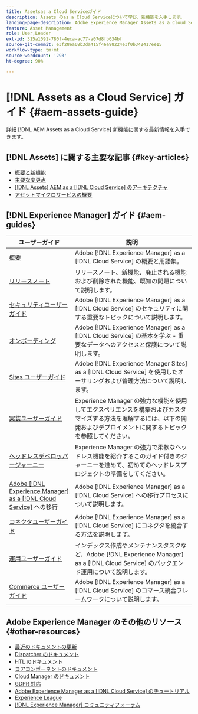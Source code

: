 ```yaml
---
title: Assetsas a Cloud Serviceガイド
description: Assets のas a Cloud Serviceについて学び、新機能を入手します。
landing-page-description: Adobe Experience Manager Assets as a Cloud Service の使用および管理方法について説明します。
feature: Asset Management
role: User,Leader
exl-id: 315a1091-780f-4eca-ac77-a07d8fb634bf
source-git-commit: e3f28ea68b3da415f46a98224e3f0b342417ee15
workflow-type: tm+mt
source-wordcount: '293'
ht-degree: 90%

---
```


# [!DNL Assets as a Cloud Service] ガイド {#aem-assets-guide}

詳細 [!DNL AEM Assets as a Cloud Service] 新機能に関する最新情報を入手できます。

## [!DNL Assets] に関する主要な記事  {#key-articles}

* [概要と新機能](overview.md)
* [主要な変更点](/help/assets/assets-cloud-changes.md)
* [ [!DNL Assets] AEM as a [!DNL Cloud Service] のアーキテクチャ](architecture.md)
* [アセットマイクロサービスの概要](/help/assets/asset-microservices-overview.md)

## [!DNL Experience Manager] ガイド {#aem-guides}

| ユーザーガイド | 説明 |
|---|---|
| [概要](/help/overview/home.md) | Adobe [!DNL Experience Manager] as a [!DNL Cloud Service] の概要と用語集。 |
| [リリースノート](/help/release-notes/home.md) | リリースノート、新機能、廃止される機能および削除された機能、既知の問題について説明します。 |
| [セキュリティユーザーガイド](/help/security/home.md) | Adobe [!DNL Experience Manager] as a [!DNL Cloud Service] のセキュリティに関する重要なトピックについて説明します。 |
| [オンボーディング](/help/onboarding/home.md) | Adobe [!DNL Experience Manager] as a [!DNL Cloud Service] の基本を学ぶ - 重要なデータへのアクセスと保護について説明します。 |
| [Sites ユーザーガイド](/help/sites-cloud/home.md) | Adobe [!DNL Experience Manager Sites] as a [!DNL Cloud Service] を使用したオーサリングおよび管理方法について説明します。 |
| [実装ユーザーガイド](/help/implementing/home.md) | Experience Manager の強力な機能を使用してエクスペリエンスを構築およびカスタマイズする方法を理解するには、以下の開発およびデプロイメントに関するトピックを参照してください。 |
| [ヘッドレスデベロッパージャーニー](/help/journey-headless/developer/overview.md) | Experience Manager の強力で柔軟なヘッドレス機能を紹介するこのガイド付きのジャーニーを進めて、初めてのヘッドレスプロジェクトの準備をしてください。 |
| [Adobe  [!DNL Experience Manager] as a [!DNL Cloud Service]](/help/journey-migration/getting-started.md) への移行 | Adobe [!DNL Experience Manager] as a [!DNL Cloud Service] への移行プロセスについて説明します。 |
| [コネクタユーザーガイド](/help/connectors/home.md) | Adobe [!DNL Experience Manager] as a [!DNL Cloud Service] にコネクタを統合する方法を説明します。 |
| [運用ユーザーガイド](/help/operations/home.md) | インデックス作成やメンテナンスタスクなど、Adobe [!DNL Experience Manager] as a [!DNL Cloud Service] のバックエンド運用について説明します。 |
| [Commerce ユーザーガイド](/help/commerce-cloud/home.md) | Adobe [!DNL Experience Manager] as a [!DNL Cloud Service] のコマース統合フレームワークについて説明します。 |

## Adobe Experience Manager のその他のリソース {#other-resources}

* [最近のドキュメントの更新](https://experienceleague.adobe.com/docs/experience-manager-release-information/aem-release-updates/doc-updates/documentation-updates.html?lang=ja#aem-as-a-cloud-service)
* [Dispatcher のドキュメント](/help/implementing/dispatcher/overview.md)
* [HTL のドキュメント](https://experienceleague.adobe.com/docs/experience-manager-htl/using/overview.html?lang=ja)
* [コアコンポーネントのドキュメント](https://experienceleague.adobe.com/docs/experience-manager-core-components/using/introduction.html?lang=ja)
* [Cloud Manager のドキュメント](https://experienceleague.adobe.com/docs/experience-manager-cloud-manager/using/introduction-to-cloud-manager.html?lang=ja)
* [GDPR 対応](/help/compliance/data-privacy-and-protection-readiness/aem-readiness.md)
* [Adobe Experience Manager as a [!DNL Cloud Service] のチュートリアル](https://experienceleague.adobe.com/docs/experience-manager-learn/cloud-service/overview.html?lang=ja)
* [Experience League](https://experienceleague.adobe.com/?promoid=K42KVXHD&amp;mv=other&amp;lang=ja#recommended/solutions/experience-manager)
* [[!DNL Experience Manager] コミュニティフォーラム](https://experienceleaguecommunities.adobe.com/t5/adobe-experience-manager/ct-p/adobe-experience-manager-community?profile.language=ja)
